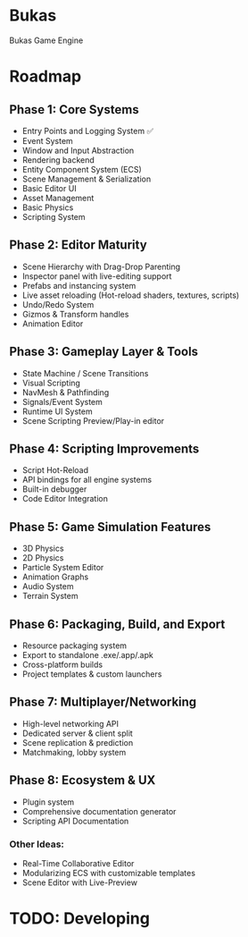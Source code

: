 # Bukas
Bukas Game Engine

# Roadmap
## Phase 1: Core Systems
- Entry Points and Logging System ✅
- Event System
- Window and Input Abstraction
- Rendering backend
- Entity Component System (ECS)
- Scene Management & Serialization
- Basic Editor UI
- Asset Management
- Basic Physics
- Scripting System 

## Phase 2: Editor Maturity
- Scene Hierarchy with Drag-Drop Parenting
- Inspector panel with live-editing support
- Prefabs and instancing system
- Live asset reloading (Hot-reload shaders, textures, scripts)
- Undo/Redo System
- Gizmos & Transform handles
- Animation Editor

## Phase 3: Gameplay Layer & Tools
- State Machine / Scene Transitions
- Visual Scripting
- NavMesh & Pathfinding
- Signals/Event System
- Runtime UI System
- Scene Scripting Preview/Play-in editor

## Phase 4: Scripting Improvements
- Script Hot-Reload
- API bindings for all engine systems
- Built-in debugger
- Code Editor Integration

## Phase 5: Game Simulation Features
- 3D Physics
- 2D Physics
- Particle System Editor
- Animation Graphs
- Audio System
- Terrain System

## Phase 6: Packaging, Build, and Export
- Resource packaging system
- Export to standalone .exe/.app/.apk
- Cross-platform builds
- Project templates & custom launchers

## Phase 7: Multiplayer/Networking
- High-level networking API
- Dedicated server & client split
- Scene replication & prediction
- Matchmaking, lobby system

## Phase 8: Ecosystem & UX
- Plugin system
- Comprehensive documentation generator
- Scripting API Documentation

### Other Ideas:
- Real-Time Collaborative Editor
- Modularizing ECS with customizable templates
- Scene Editor with Live-Preview 

# TODO: Developing
